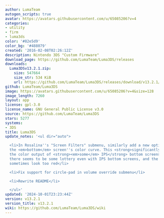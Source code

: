 ```yaml
---
author: LumaTeam
autogen_scripts: true
avatar: https://avatars.githubusercontent.com/u/65085206?v=4
categories:
- utility
- firm
- luma3ds
color: '#82e5d9'
color_bg: '#488079'
created: '2016-02-08T02:26:12Z'
description: Nintendo 3DS "Custom Firmware"
download_page: https://github.com/LumaTeam/Luma3DS/releases
downloads:
  Luma3DSv13.2.1.zip:
    size: 547664
    size_str: 534 KiB
    url: https://github.com/LumaTeam/Luma3DS/releases/download/v13.2.1/Luma3DSv13.2.1.zip
github: LumaTeam/Luma3DS
image: https://avatars.githubusercontent.com/u/65085206?v=4&size=128
image_length: 7260
layout: app
license: gpl-3.0
license_name: GNU General Public License v3.0
source: https://github.com/LumaTeam/Luma3DS
stars: 5277
systems:
- 3DS
title: Luma3DS
update_notes: '<ul dir="auto">

  <li>In Rosalina''s "Screen Filters" submenu, similarly add a new option to "fix"
  the <em>bottom</em> screen''s color curve. This <strong>significantly</strong> improves
  the color output of <strong><em>some</em> IPS</strong> bottom screens. However,
  there seems to be some lottery even with IPS bottom screens, and the result might
  sometimes look too red</li>

  <li>Fix support for circle-pad in volume override submenu</li>

  <li>Rewrite README</li>

  </ul>'
updated: '2024-10-01T23:23:44Z'
version: v13.2.1
version_title: v13.2.1
wiki: https://github.com/LumaTeam/Luma3DS/wiki
---
```

